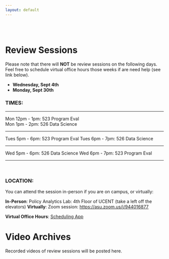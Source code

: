 ```yaml
---
layout: default
---
```


<div class = "uk-container uk-container-small">
  
<br><br>

# Review Sessions

Please note that there will **NOT** be review sessions on the following days. Feel free to schedule virtual office hours those weeks if are need help (see link below). 

* **Wednesday, Sept 4th**
* **Monday, Sept 30th**




### TIMES: 

---

Mon 12pm - 1pm:  523 Program Eval  
Mon  1pm - 2pm:  526 Data Science  

---

Tues 5pm - 6pm:  523 Program Eval
Tues 6pm - 7pm:  526 Data Science  

---

Wed  5pm - 6pm:  526 Data Science
Wed  6pm - 7pm:  523 Program Eval

---

<br>


### LOCATION: 

You can attend the session in-person if you are on campus, or virtually:

**In-Person**: Policy Analytics Lab: 4th Floor of UCENT (take a left off the elevators)
**Virtually**: Zoom session: https://asu.zoom.us/j/944016877 

**Virtual Office Hours**:  [Scheduling App](https://calendly.com/lecy/15min?month=2019-08)


# Video Archives

Recorded videos of review sessions will be posted here. 




<br>
<br>


</div>
  
